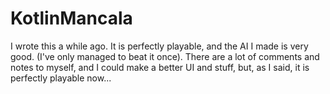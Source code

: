 # KotlinMancala

I wrote this a while ago. It is perfectly playable, and the AI I made is very good. (I've only managed to beat it once). There are a lot of comments and notes to myself, and I could make a better UI and stuff, but, as I said, it is perfectly playable now...